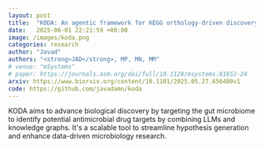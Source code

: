 ```yaml
---
layout: post
title:  "KODA: An agentic framework for KEGG orthology-driven discovery of antimicrobial drug targets in gut microbiome"
date:   2025-06-01 22:21:59 +00:00
image: /images/koda.png
categories: research
author: "Javad"
authors: "<strong>JAD</strong>, MP, MN, MM"
# venue: "mSystems"
# paper: https://journals.asm.org/doi/full/10.1128/msystems.01652-24
arxiv: https://www.biorxiv.org/content/10.1101/2025.05.27.656480v1
code: https://github.com/javadamn/koda
---
```

KODA aims to advance biological discovery by targeting the gut microbiome to identify potential antimicrobial drug targets by combining LLMs and knowledge
graphs. It's a scalable tool to streamline hypothesis generation and enhance data-driven microbiology research.